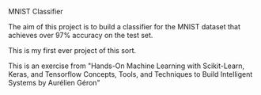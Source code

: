 MNIST Classifier

The aim of this project is to build a classifier for the MNIST dataset that achieves over
97% accuracy on the test set.

This is my first ever project of this sort.

This is an exercise from "Hands-On Machine Learning with Scikit-Learn, Keras, and Tensorflow Concepts, Tools, and Techniques to Build Intelligent Systems by Aurélien Géron" 